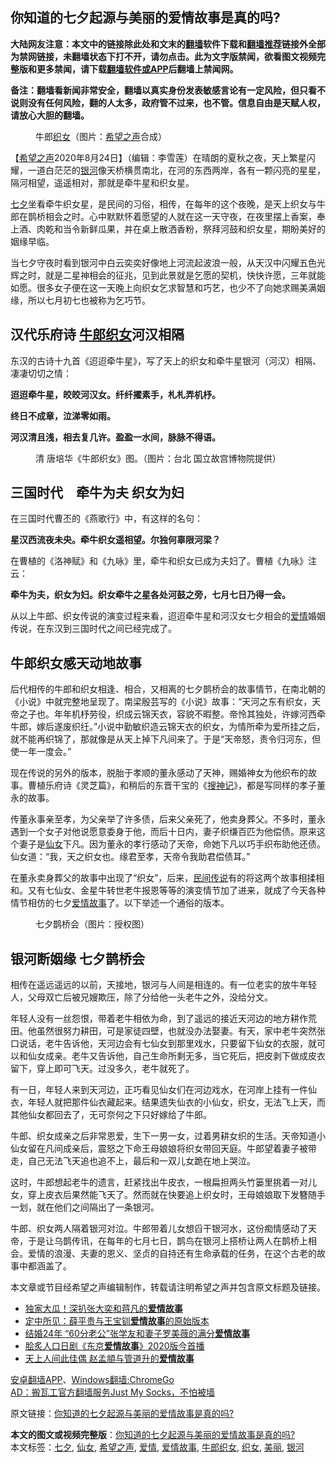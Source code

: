 <h2>你知道的七夕起源与美丽的爱情故事是真的吗?</h2> <p class="notice"><b>大陆网友注意：本文中的链接除此处和文末的<a href="https://github.com/bannedbook/fanqiang" >翻墙</a>软件下载和<a href="https://github.com/killgcd/justmysocks/blob/master/README.md">翻墙推荐</a>链接外全部为禁网链接，未翻墙状态下打不开，请勿点击。此为文字版禁闻，欲看图文视频完整版和更多禁闻，请下载<a href="https://github.com/bannedbook/fanqiang">翻墙软件或APP</a>后翻墙上禁闻网。</p><p>备注：翻墙看新闻非常安全，翻墙以真实身份发表敏感言论有一定风险，但只看不说则没有任何风险，翻的人太多，政府管不过来，也不管。信息自由是天赋人权，请放心大胆的翻墙。</b></p>  <div class="entry"> <figure><figcaption>牛郎<a href="https://www.bannedbook.org/bnews/tag/%e7%bb%87%e5%a5%b3/" class="st_tag internal_tag" rel="tag" title="标签 织女 下的日志">织女</a>（图片：<a href="https://www.bannedbook.org/bnews/tag/%e5%b8%8c%e6%9c%9b%e4%b9%8b%e5%a3%b0/" class="st_tag internal_tag" rel="tag" title="标签 希望之声 下的日志">希望之声</a>合成）</figcaption></figure> <p>【<span class='wp_keywordlink_affiliate'><a href="https://www.soundofhope.org" title="希望之声" target="_blank">希望之声</a></span>2020年8月24日】（编辑：李雪莲）在晴朗的夏秋之夜，天上繁星闪耀，一道白茫茫的<a href="https://www.bannedbook.org/bnews/tag/%E9%93%B6%E6%B2%B3/" class="st_tag internal_tag" rel="tag" title="标签 银河 下的日志">银河</a>像天桥横贯南北，在河的东西两岸，各有一颗闪亮的星星，隔河相望，遥遥相对，那就是牵牛星和织女星。</p> <p><a href="https://www.bannedbook.org/bnews/tag/%e4%b8%83%e5%a4%95/" class="st_tag internal_tag" rel="tag" title="标签 七夕 下的日志">七夕</a>坐看牵牛织女星，是民间的习俗，相传，在每年的这个夜晚，是天上织女与牛郎在鹊桥相会之时。心中默默怀着愿望的人就在这一天守夜，在夜里摆上香案，奉上酒、肉乾和当令新鲜瓜果，并在桌上散洒香粉，祭拜河鼓和织女星，期盼美好的姻缘早临。</p> <p>当七夕守夜时看到银河中白云奕奕好像地上河流起波浪一般，从天汉中闪耀五色光辉之时，就是二星神相会的征兆，见到此景就是乞愿的契机，快快许愿，三年就能如愿。很多女子便在这一天晚上向织女乞求智慧和巧艺，也少不了向她求赐美满姻缘，所以七月初七也被称为乞巧节。</p> <h2><b>汉代乐府诗 <a href="https://www.bannedbook.org/bnews/tag/%E7%89%9B%E9%83%8E%E7%BB%87%E5%A5%B3/" class="st_tag internal_tag" rel="tag" title="标签 牛郎织女 下的日志">牛郎织女</a>河汉相隔</b></h2> <p>东汉的古诗十九首《迢迢牵牛星》，写了天上的织女和牵牛星银河（河汉）相隔、凄凄切切之情：</p> <p><strong>迢迢牵牛星，皎皎河汉女。纤纤擢素手，札札弄机杼。</strong></p> <p><strong>终日不成章，泣涕零如雨。</strong></p>  <p><strong>河汉清且浅，相去复几许。盈盈一水间，脉脉不得语。</strong></p> <figure><figcaption>清 唐培华《牛郎织女》图。（图片：台北 国立故宫博物院提供）</figcaption></figure> <h2><b>三国时代　牵牛为夫 织女为妇</b></h2> <p>在三国时代曹丕的《燕歌行》中，有这样的名句：</p> <p><strong>星汉西流夜未央。牵牛织女遥相望。尔独何辜限河梁？</strong></p> <p>在曹植的《洛神赋》和《九咏》里，牵牛和织女已成为夫妇了。曹植《九咏》注云：</p> <p><strong>牵牛为夫，织女为妇。织女牵牛之星各处河鼓之旁，七月七日乃得一会。</strong></p> <p>从以上牛郎、织女传说的演变过程来看，迢迢牵牛星和河汉女七夕相会的<a href="https://www.bannedbook.org/bnews/tag/%e7%88%b1%e6%83%85/" class="st_tag internal_tag" rel="tag" title="标签 爱情 下的日志">爱情</a>婚姻传说，在东汉到三国时代之间已经完成了。</p>  <h2><b>牛郎织女感天动地故事</b></h2> <p>后代相传的牛郎和织女相逢、相合，又相离的七夕鹊桥会的故事情节，在南北朝的《小说》中就完整地呈现了。南梁殷芸写的《小说》故事：“天河之东有织女，天帝之子也。年年机杼劳役，织成云锦天衣，容貌不暇整。帝怜其独处，许嫁河西牵牛郎，嫁后遂废织纴。”小说中勤敏织造云锦天衣的织女，为情所牵为爱所挂之后，就不能再织锦了，那就像是从天上掉下凡间来了。于是“天帝怒，责令归河东，但使一年一度会。”</p> <p>现在传说的另外的版本，脱胎于孝顺的董永感动了天神，赐婚神女为他织布的故事。曹植乐府诗《灵芝篇》，和稍后的东晋干宝的《<span class='wp_keywordlink'><a href="https://www.bannedbook.org/forum24/topic17440.html" title="《搜神记》" target="_blank">搜神记</a></span>》，都是写同样的孝子董永的故事。</p> <p>传董永事亲至孝，为父亲举了许多债，后来父亲死了，他卖身葬父。不多时，董永遇到一个女子对他说愿意委身于他，而后十日内，妻子织缣百匹为他偿债。原来这个妻子是<a href="https://www.bannedbook.org/bnews/tag/%e4%bb%99%e5%a5%b3/" class="st_tag internal_tag" rel="tag" title="标签 仙女 下的日志">仙女</a>下凡。因为董永的孝行感动了天帝，命她下凡以巧手织布助他还债。仙女道：“我，天之织女也。缘君至孝，天帝令我助君偿债耳。”</p> <p>在董永卖身葬父的故事中出现了“织女”，后来，<span class='wp_keywordlink'><a href="https://www.bannedbook.org/forum2/topic1601.html" title="正见网《民间传说》" target="_blank">民间传说</a></span>有的将这两个故事相揉相和。又有七仙女、金星牛转世老牛报恩等等的演变情节加了进来，就成了今天各种情节相仿的七夕<span class='wp_keywordlink'><a href="https://www.bannedbook.org/forum3/topic192.html" title="雪做的燕子——这是一部神奇的爱情故事" target="_blank">爱情故事</a></span>了。以下举述一个通俗的版本。</p> <figure><figcaption>七夕鹊桥会（图片：授权图）</figcaption></figure> <h2><b>银河断姻缘 七夕鹊桥会</b></h2> <p>相传在遥远遥远的以前，天接地，银河与人间是相连的。有一位老实的放牛年轻人，父母双亡后被兄嫂欺压，除了分给他一头老牛之外，没给分文。</p> <p>年轻人没有一丝怨恨，带着老牛相依为命，到了遥远的接近天河边的地方耕作荒田。他虽然很努力耕田，可是家徒四壁，也就没办法娶妻。有天，家中老牛突然张口说话，老牛告诉他，天河边会有七仙女到那里戏水，只要留下仙女的衣服，就可以和仙女成亲。老牛又告诉他，自己生命所剩无多，当它死后，把皮剥下做成皮衣留下，穿上即可飞天。过没多久，老牛就死了。</p>  <p>有一日，年轻人来到天河边，正巧看见仙女们在河边戏水，在河岸上挂有一件仙衣，年轻人就把那件仙衣藏起来。结果遗失仙衣的小仙女，织女，无法飞上天，而其他仙女都回去了，无可奈何之下只好嫁给了牛郎。</p> <p>牛郎、织女成亲之后非常恩爱，生下一男一女，过着男耕女织的生活。天帝知道小仙女留在凡间成亲后，震怒之下命王母娘娘将织女带回天庭。牛郎望着妻子被带走，自己无法飞天追也追不上，最后和一双儿女跪在地上哭泣。</p> <p>这时，牛郎想起老牛的遗言，赶紧找出牛皮衣，一根扁担两头竹篓里挑着一对儿女，穿上皮衣后果然能飞天了。然而就在快要追上织女时，王母娘娘取下发簪随手一划，就在他们之间隔出了一条银河。</p> <p>牛郎、织女两人隔着银河对泣。牛郎带着儿女想舀干银河水，这份痴情感动了天帝，于是让乌鹊传讯，在每年的七月七日，鹊鸟在银河上搭桥让两人在鹊桥上相会。爱情的浪漫、夫妻的恩义、坚贞的自持还有生命承载的任务，在这个古老的故事中都涵盖了。</p> <p>本文章或节目经希望之声编辑制作，转载请注明希望之声并包含原文标题及链接。</p> <ul class='op-related-articles' title='相关阅读'> <li><a href='https://www.bannedbook.org/bnews/comments/20200421/1369975.html' target='_blank'>独家大瓜！深扒张大奕和蒋凡的<b>爱情故事</b></a></li> <li><a href='https://www.bannedbook.org/bnews/comments/20200616/1345658.html' target='_blank'>定中所见：薛平贵与王宝钏<b>爱情故事</b>的原始版本</a></li> <li><a href='https://www.bannedbook.org/bnews/yule/20200512/1326928.html' target='_blank'>结婚24年 “60分老公”张学友和妻子罗美薇的满分<b>爱情故事</b></a></li> <li><a href='https://www.bannedbook.org/bnews/comments/20200429/1321154.html' target='_blank'>脍炙人口日剧《东京<b>爱情故事</b>》2020版今首播</a></li> <li><a href='https://www.bannedbook.org/bnews/comments/20200416/1313287.html' target='_blank'>天上人间此佳偶  赵孟頫与管道升的<b>爱情故事</b></a></li> </ul> <div class="texttj"> <a href="https://github.com/bannedbook/fanqiang/wiki/%E7%A6%81%E9%97%BB%E7%BD%91%E5%AE%89%E5%8D%93%E7%BF%BB%E5%A2%99%E6%96%B0%E9%97%BBAPP" target="_blank">安卓翻墙APP</a>、<a href="https://github.com/bannedbook/fanqiang/wiki/Chrome%E4%B8%80%E9%94%AE%E7%BF%BB%E5%A2%99%E5%8C%85" target="_blank">Windows翻墙:ChromeGo</a><br/> <a href="https://github.com/killgcd/justmysocks/blob/master/README.md" target="_blank">AD：搬瓦工官方翻墙服务Just My Socks，不怕被墙</a> </div><p>原文链接：<a class="src_link"  href="https://www.soundofhope.org/post/414433" target="_blank">你知道的七夕起源与美丽的爱情故事是真的吗?</a></p> <a name='sharetosocial'></a>         <div><b>本文的图文或视频完整版</b>：<a href='https://www.bannedbook.org/bnews/comments/20200825/1385287.html'>你知道的七夕起源与美丽的爱情故事是真的吗?</a></div>  </div><!--END ENTRY--> <div class="postfooter"> <div>本文标签：<a href="https://www.bannedbook.org/bnews/tag/%e4%b8%83%e5%a4%95/" rel="tag">七夕</a>, <a href="https://www.bannedbook.org/bnews/tag/%e4%bb%99%e5%a5%b3/" rel="tag">仙女</a>, <a href="https://www.bannedbook.org/bnews/tag/%e5%b8%8c%e6%9c%9b%e4%b9%8b%e5%a3%b0/" rel="tag">希望之声</a>, <a href="https://www.bannedbook.org/bnews/tag/%e7%88%b1%e6%83%85/" rel="tag">爱情</a>, <a href="https://www.bannedbook.org/bnews/tag/%e7%88%b1%e6%83%85%e6%95%85%e4%ba%8b/" rel="tag">爱情故事</a>, <a href="https://www.bannedbook.org/bnews/tag/%E7%89%9B%E9%83%8E%E7%BB%87%E5%A5%B3/" rel="tag">牛郎织女</a>, <a href="https://www.bannedbook.org/bnews/tag/%e7%bb%87%e5%a5%b3/" rel="tag">织女</a>, <a href="https://www.bannedbook.org/bnews/tag/%E7%BE%8E%E4%B8%BD/" rel="tag">美丽</a>, <a href="https://www.bannedbook.org/bnews/tag/%E9%93%B6%E6%B2%B3/" rel="tag">银河</a></div>  </div><!--END POSTFOOTER--> 